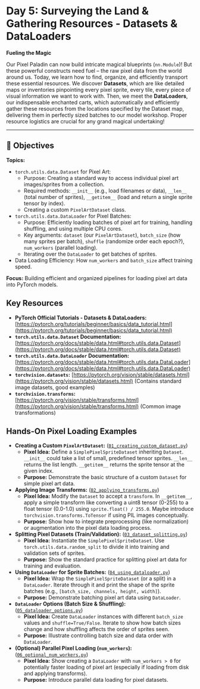 # Day 5: Surveying the Land & Gathering Resources - Datasets & DataLoaders

**Fueling the Magic**

Our Pixel Paladin can now build intricate magical blueprints (`nn.Module`)! But these powerful constructs need fuel – the raw pixel data from the world around us. Today, we learn how to find, organize, and efficiently transport these essential resources. We discover **Datasets**, which are like detailed maps or inventories pinpointing every pixel sprite, every tile, every piece of visual information we want to work with. Then, we meet the **DataLoaders**, our indispensable enchanted carts, which automatically and efficiently gather these resources from the locations specified by the Dataset map, delivering them in perfectly sized batches to our model workshop. Proper resource logistics are crucial for any grand magical undertaking!

---

## 🎯 Objectives

**Topics:**

- `torch.utils.data.Dataset` for Pixel Art:
  - Purpose: Creating a standard way to access individual pixel art images/sprites from a collection.
  - Required methods: `__init__` (e.g., load filenames or data), `__len__` (total number of sprites), `__getitem__` (load and return a single sprite tensor by index).
  - Creating a custom `PixelArtDataset` class.
- `torch.utils.data.DataLoader` for Pixel Batches:
  - Purpose: Efficiently loading batches of pixel art for training, handling shuffling, and using multiple CPU cores.
  - Key arguments: `dataset` (our `PixelArtDataset`), `batch_size` (how many sprites per batch), `shuffle` (randomize order each epoch?), `num_workers` (parallel loading).
  - Iterating over the `DataLoader` to get batches of sprites.
- Data Loading Efficiency: How `num_workers` and `batch_size` affect training speed.

**Focus:** Building efficient and organized pipelines for loading pixel art data into PyTorch models.

## Key Resources

- **PyTorch Official Tutorials - Datasets & DataLoaders:** [https://pytorch.org/tutorials/beginner/basics/data_tutorial.html](https://pytorch.org/tutorials/beginner/basics/data_tutorial.html)
- **`torch.utils.data.Dataset` Documentation:** [https://pytorch.org/docs/stable/data.html#torch.utils.data.Dataset](https://pytorch.org/docs/stable/data.html#torch.utils.data.Dataset)
- **`torch.utils.data.DataLoader` Documentation:** [https://pytorch.org/docs/stable/data.html#torch.utils.data.DataLoader](https://pytorch.org/docs/stable/data.html#torch.utils.data.DataLoader)
- **`torchvision.datasets`:** [https://pytorch.org/vision/stable/datasets.html](https://pytorch.org/vision/stable/datasets.html) (Contains standard image datasets, good examples)
- **`torchvision.transforms`:** [https://pytorch.org/vision/stable/transforms.html](https://pytorch.org/vision/stable/transforms.html) (Common image transformations)

## Hands-On Pixel Loading Examples

- **Creating a Custom `PixelArtDataset`:** ([`01_creating_custom_dataset.py`](./01_creating_custom_dataset.py))
  - **Pixel Idea:** Define a `SimplePixelSpriteDataset` inheriting `Dataset`. `__init__` could take a list of small, predefined tensor sprites. `__len__` returns the list length. `__getitem__` returns the sprite tensor at the given index.
  - **Purpose:** Demonstrate the basic structure of a custom `Dataset` for simple pixel art data.
- **Applying Image Transforms:** ([`02_applying_transforms.py`](./02_applying_transforms.py))
  - **Pixel Idea:** Modify the `Dataset` to accept a `transform`. In `__getitem__`, apply a simple transform like converting a uint8 tensor (0-255) to a float tensor (0.0-1.0) using `sprite.float() / 255.0`. Maybe introduce `torchvision.transforms.ToTensor` if using PIL images conceptually.
  - **Purpose:** Show how to integrate preprocessing (like normalization) or augmentation into the pixel data loading process.
- **Splitting Pixel Datasets (Train/Validation):** ([`03_dataset_splitting.py`](./03_dataset_splitting.py))
  - **Pixel Idea:** Instantiate the `SimplePixelSpriteDataset`. Use `torch.utils.data.random_split` to divide it into training and validation sets of sprites.
  - **Purpose:** Show the standard practice for splitting pixel art data for training and evaluation.
- **Using `DataLoader` for Sprite Batches:** ([`04_using_dataloader.py`](./04_using_dataloader.py))
  - **Pixel Idea:** Wrap the `SimplePixelSpriteDataset` (or a split) in a `DataLoader`. Iterate through it and print the shape of the sprite batches (e.g., `[batch_size, channels, height, width]`).
  - **Purpose:** Demonstrate batching pixel art data using `DataLoader`.
- **`DataLoader` Options (Batch Size & Shuffling):** ([`05_dataloader_options.py`](./05_dataloader_options.py))
  - **Pixel Idea:** Create `DataLoader` instances with different `batch_size` values and `shuffle=True/False`. Iterate to show how batch sizes change and how shuffling affects the order of sprites seen.
  - **Purpose:** Illustrate controlling batch size and data order with `DataLoader`.
- **(Optional) Parallel Pixel Loading (`num_workers`):** ([`06_optional_num_workers.py`](./06_optional_num_workers.py))
  - **Pixel Idea:** Show creating a `DataLoader` with `num_workers > 0` for potentially faster loading of pixel art (especially if loading from disk and applying transforms).
  - **Purpose:** Introduce parallel data loading for pixel datasets.
